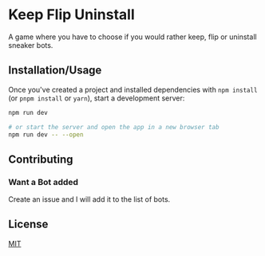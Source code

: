 # Keep Flip Uninstall

A game where you have to choose if you would rather keep, flip or uninstall sneaker bots.

## Installation/Usage

Once you've created a project and installed dependencies with `npm install` (or `pnpm install` or `yarn`), start a development server:

```bash
npm run dev

# or start the server and open the app in a new browser tab
npm run dev -- --open
```

## Contributing

### Want a Bot added

Create an issue and I will add it to the list of bots.

## License

[MIT](https://choosealicense.com/licenses/mit/)